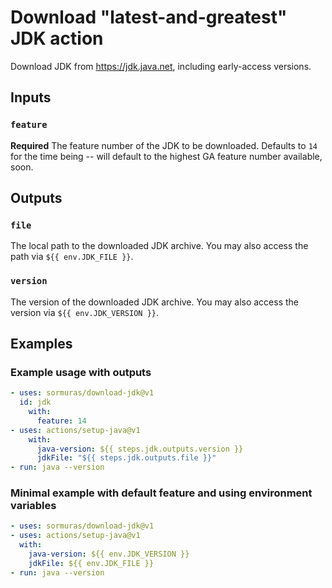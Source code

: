 # Download "latest-and-greatest" JDK action

Download JDK from https://jdk.java.net, including early-access versions.

## Inputs

### `feature`

**Required** The feature number of the JDK to be downloaded.
Defaults to `14` for the time being -- will default to the highest GA feature number available, soon.

## Outputs

### `file`

The local path to the downloaded JDK archive.
You may also access the path via `${{ env.JDK_FILE }}`.

### `version`

The version of the downloaded JDK archive.
You may also access the version via `${{ env.JDK_VERSION }}`.

## Examples

### Example usage with outputs

```yaml
- uses: sormuras/download-jdk@v1
  id: jdk
    with:
      feature: 14
- uses: actions/setup-java@v1
    with:
      java-version: ${{ steps.jdk.outputs.version }}
      jdkFile: "${{ steps.jdk.outputs.file }}"
- run: java --version
```

### Minimal example with default feature and using environment variables

```yaml
- uses: sormuras/download-jdk@v1
- uses: actions/setup-java@v1
  with:
    java-version: ${{ env.JDK_VERSION }}
    jdkFile: ${{ env.JDK_FILE }}
- run: java --version
```
